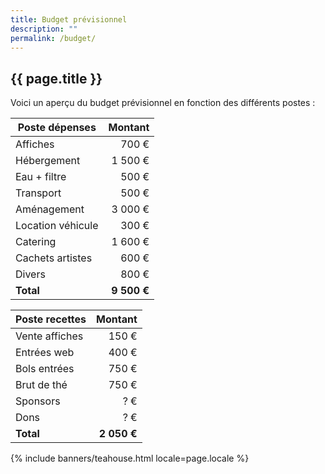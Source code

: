 ```yaml
---
title: Budget prévisionnel
description: ""
permalink: /budget/
---
```


<section class="section">
  <div class="wrapper" markdown="1">

# {{ page.title }}
    
<p>Voici un aperçu du budget prévisionnel en fonction des différents postes :</p>

| Poste dépenses    | Montant     |
| ----------------- | ----------: |
| Affiches          |       700 € |
| Hébergement       |     1 500 € |
| Eau + filtre      |       500 € |
| Transport         |       500 € |
| Aménagement       |     3 000 € |
| Location véhicule |       300 € |
| Catering          |     1 600 € |
| Cachets artistes  |       600 € |
| Divers            |       800 € |
| **Total**         | **9 500 €** |

| Poste recettes    | Montant     |
| ----------------- | ----------: |
| Vente affiches    |       150 € |
| Entrées web       |       400 € |
| Bols entrées      |       750 € |
| Brut de thé       |       750 € |
| Sponsors          |         ? € |
| Dons              |         ? € |
| **Total**         | **2 050 €** |

</div>
</section>
{% include banners/teahouse.html locale=page.locale %}
